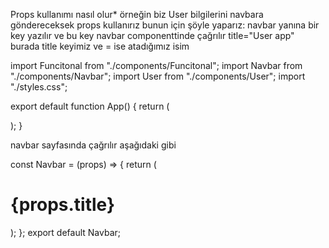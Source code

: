 
Props kullanımı nasıl olur*
örneğin biz User bilgilerini navbara göndereceksek props kullanırız bunun için şöyle yaparız:
navbar yanına bir key yazılır ve bu key navbar componenttinde çağrılır
title="User app" burada title keyimiz ve = ise atadığımız isim 


 import Funcitonal from "./components/Funcitonal";
import Navbar from "./components/Navbar";
import User from "./components/User";
import "./styles.css";

export default function App() {
  return (
    <div className="App">
      <Navbar  title="User app" />
       <User />
      <Funcitonal />
    </div>
  );
}

navbar sayfasında çağrılır aşağıdaki gibi

const Navbar = (props) => {
  return (
    <div>
      <h1>{props.title} </h1>
    </div>
  );
};
export default Navbar;
